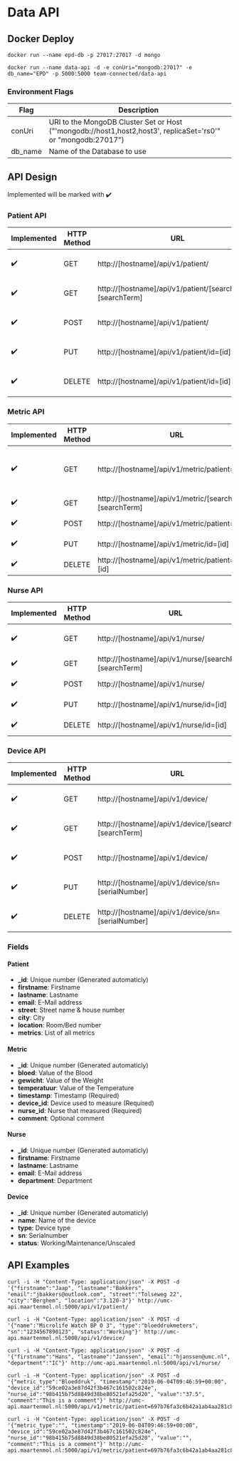# Data API
## Docker Deploy
```docker run --name epd-db -p 27017:27017 -d mongo```

```docker run --name data-api -d -e conUri="mongodb:27017" -e db_name="EPD" -p 5000:5000 team-connected/data-api```

### Environment Flags
| Flag | Description |
| ------------- | ------------- |
| conUri | URI to the MongoDB Cluster Set or Host ("'mongodb://host1,host2,host3', replicaSet='rs0'" or "mongodb:27017")|
| db_name | Name of the Database to use |

## API Design
Implemented will be marked with :heavy_check_mark:

### Patient API
| Implemented | HTTP Method | URL | Action |
| ------------- | ------------- | ------------- | ------------- |
| :heavy_check_mark: | GET | http://[hostname]/api/v1/patient/ | Retrieve list of patients |
| :heavy_check_mark: | GET | http://[hostname]/api/v1/patient/[searchField]=[searchTerm] | Retrieve a patient |
| :heavy_check_mark: | POST | http://[hostname]/api/v1/patient/ | Create a patient |
| :heavy_check_mark: | PUT | http://[hostname]/api/v1/patient/id=[id] | Update a patient |
| :heavy_check_mark: | DELETE | http://[hostname]/api/v1/patient/id=[id] | Delete a patient |


### Metric API
| Implemented | HTTP Method | URL | Action |
| ------------- | ------------- | ------------- | ------------- |
| :heavy_check_mark: | GET | http://[hostname]/api/v1/metric/patient=[id] | Retrieve list of metrics of a patient |
| :heavy_check_mark: | GET | http://[hostname]/api/v1/metric/[searchField]=[searchTerm] | Retrieve a metric |
| :heavy_check_mark: | POST | http://[hostname]/api/v1/metric/patient=[id] | Create a metric |
| :heavy_check_mark: | PUT | http://[hostname]/api/v1/metric/id=[id] | Update a metric |
| :heavy_check_mark: | DELETE | http://[hostname]/api/v1/metric/patient=<id>/id=[id] | Delete a metric |

### Nurse API
| Implemented | HTTP Method | URL | Action |
| ------------- | ------------- | ------------- | ------------- |
| :heavy_check_mark: | GET | http://[hostname]/api/v1/nurse/ | Retrieve list of nurses |
| :heavy_check_mark: | GET | http://[hostname]/api/v1/nurse/[searchField]=[searchTerm] | Retrieve a nurse |
| :heavy_check_mark: | POST | http://[hostname]/api/v1/nurse/ | Create a nurse |
| :heavy_check_mark: | PUT | http://[hostname]/api/v1/nurse/id=[id] | Update a nurse |
| :heavy_check_mark: | DELETE | http://[hostname]/api/v1/nurse/id=[id] | Delete a nurse |

### Device API
| Implemented | HTTP Method | URL | Action |
| ------------- | ------------- | ------------- | ------------- |
| :heavy_check_mark: | GET | http://[hostname]/api/v1/device/ | Retrieve list of devices |
| :heavy_check_mark: | GET | http://[hostname]/api/v1/device/[searchField]=[searchTerm] | Retrieve a device |
| :heavy_check_mark: | POST | http://[hostname]/api/v1/device/ | Create a device |
| :heavy_check_mark: | PUT | http://[hostname]/api/v1/device/sn=[serialNumber] | Update a device |
| :heavy_check_mark: | DELETE | http://[hostname]/api/v1/device/sn=[serialNumber] | Delete a device |

### Fields
#### Patient
* **_id**: Unique number (Generated automaticly)
* **firstname**: Firstname
* **lastname**: Lastname
* **email**: E-Mail address
* **street**: Street name & house number
* **city**: City
* **location**: Room/Bed number
* **metrics**: List of all metrics

#### Metric
* **_id**: Unique number (Generated automaticly)
* **bloed**: Value of the Blood
* **gewicht**: Value of the Weight
* **temperatuur**: Value of the Temperature
* **timestamp**: Timestamp (Required)
* **device_id**: Device used to measure (Required)
* **nurse_id**: Nurse that measured (Required)
* **comment**: Optional comment

#### Nurse
* **_id**: Unique number (Generated automaticly)
* **firstname**: Firstname
* **lastname**: Lastname
* **email**: E-Mail address
* **department**: Department

#### Device
* **_id**: Unique number (Generated automaticly)
* **name**: Name of the device
* **type**: Device type
* **sn**: Serialnumber
* **status**: Working/Maintenance/Unscaled

## API Examples
``` 
curl -i -H "Content-Type: application/json" -X POST -d '{"firstname":"Jaap", "lastname":"Bakkers", "email":"jbakkers@outlook.com", "street":"Tolseweg 22", "city":"Berghem", "location":"3.120-3"}' http://umc-api.maartenmol.nl:5000/api/v1/patient/
```
```
curl -i -H "Content-Type: application/json" -X POST -d '{"name":"Microlife Watch BP O 3", "type":"bloeddrukmeters", "sn":"1234567890123", "status":"Working"}' http://umc-api.maartenmol.nl:5000/api/v1/device/
```
```
curl -i -H "Content-Type: application/json" -X POST -d '{"firstname":"Hans", "lastname":"Janssen", "email":"hjanssen@umc.nl", "department":"IC"}' http://umc-api.maartenmol.nl:5000/api/v1/nurse/
```
```
curl -i -H "Content-Type: application/json" -X POST -d '{"metric_type":"Bloeddruk", "timestamp":"2019-06-04T09:46:59+00:00", "device_id":"59ce02a3e87d42f3b467c161502c824e", "nurse_id":"98b415b75d8849d38be80521efa25d20", "value":"37.5", "comment":"This is a comment"}' http://umc-api.maartenmol.nl:5000/api/v1/metric/patient=697b76fa3c6b42a1ab4aa281c88e4227
```
```
curl -i -H "Content-Type: application/json" -X POST -d '{"metric_type":"", "timestamp":"2019-06-04T09:46:59+00:00", "device_id":"59ce02a3e87d42f3b467c161502c824e", "nurse_id":"98b415b75d8849d38be80521efa25d20", "value":"", "comment":"This is a comment"}' http://umc-api.maartenmol.nl:5000/api/v1/metric/patient=697b76fa3c6b42a1ab4aa281c88e4227
```
